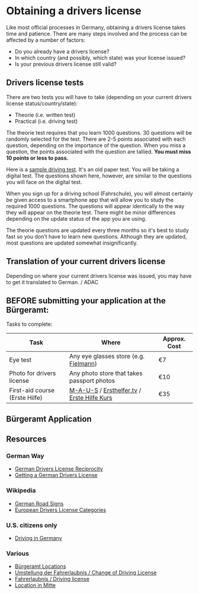 # Obtaining a drivers license

Like most official processes in Germany, obtaining a drivers license takes time and patience. There are
many steps involved and the process can be affected by a number of factors:
- Do you already have a drivers license?
- In which country (and possibly, which state) was your license issued?
- Is your previous drivers license still valid?

## Drivers license tests

There are two tests you will have to take (depending on your current drivers license status/country/state):
- Theorie (i.e. written test)
- Practical (i.e. driving test)

The theorie test requires that you learn 1000 questions. 30 questions will be randomly selected for the test. There are 2-5 points associated with each question, depending on the importance of
the question. When you miss a question, the points associated with the question are tallied. **You must miss 10 points or less to pass.**

Here is a [sample driving test](http://osterberger.org/test.html). It's an old paper test. You will be taking a digital test. The questions shown here, however, are similar to the questions you will face
on the digital test.

When you sign up for a driving school (Fahrschule), you will almost certainly be given access to a smartphone app that will allow you to study the required 1000 questions. The questions will
appear identically to the way they will appear on the theorie test. There might be minor differences depending on the update status of the app you are using.
 
The theorie questions are updated every three months so it's best to study fast so you don't have to learn new questions. Although they are updated, most questions are updated somewhat
insignificantly.

## Translation of your current drivers license
Depending on where your current drivers license was issued, you may have to get it translated to German. / ADAC

## BEFORE submitting your application at the Bürgeramt:
Tasks to complete:

| Task          | Where         | Approx. Cost |
| ------------- | ------------- |------------- |
| Eye test | Any eye glasses store (e.g. [Fielmann](https://www.fielmann.de)) | €7
| Photo for drivers license | Any photo store that takes passport photos | €10
| First-aid course (Erste Hilfe) | [M-A-U-S](https://www.erstehilfe.de/) / [Ersthelfer.tv](https://www.ersthelfer.tv/reservieren/reservation/) / [Erste Hilfe Kurs](http://www.ersthelferkurs.de/) | €35

## Bürgeramt Application


## Resources

### German Way
- [German Drivers License Reciprocity](https://www.german-way.com/for-expats/living-in-germany/german-drivers-license-reciprocity/)
- [Getting a German Drivers License](https://www.german-way.com/for-expats/living-in-germany/german-drivers-license-reciprocity/getting-a-german-drivers-license/)

### Wikipedia
- [German Road Signs](https://en.wikipedia.org/wiki/Road_signs_in_Germany)
- [European Drivers License Categories](https://en.wikipedia.org/wiki/European_driving_licence#Categories_valid_in_all_EEA_member_states)

### U.S. citizens only
- [Driving in Germany](https://de.usembassy.gov/u-s-citizen-services/driving-in-germany/)


### Various
- [Bürgeramt Locations](https://service.berlin.de/buergerberatung-aemter/)
- [Umstellung der Fahrerlaubnis / Change of Driving License](https://www.berlin.de/ba-mitte/service/dienstleistungen/service.89637.php/dienstleistung/124556/)
- [Fahrerlaubnis / Driving license](https://www.berlin.de/labo/mobilitaet/fahrerlaubnisse-personen-und-gueterbefoerderung/fahrerlaubnis-fuehrerschein/)
- [Location in Mitte](https://service.berlin.de/standort/123202/)